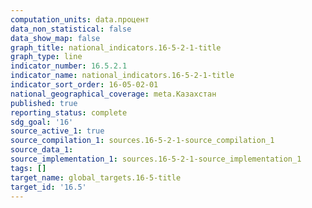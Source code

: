 ```yaml
---
computation_units: data.процент
data_non_statistical: false
data_show_map: false
graph_title: national_indicators.16-5-2-1-title
graph_type: line
indicator_number: 16.5.2.1
indicator_name: national_indicators.16-5-2-1-title
indicator_sort_order: 16-05-02-01
national_geographical_coverage: meta.Казахстан
published: true
reporting_status: complete
sdg_goal: '16'
source_active_1: true
source_compilation_1: sources.16-5-2-1-source_compilation_1
source_data_1:
source_implementation_1: sources.16-5-2-1-source_implementation_1
tags: []
target_name: global_targets.16-5-title
target_id: '16.5'
---
```

